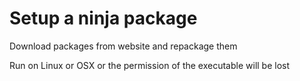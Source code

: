 # Setup a ninja package

Download packages from website and repackage them

Run on Linux or OSX or the permission of the executable will be lost

